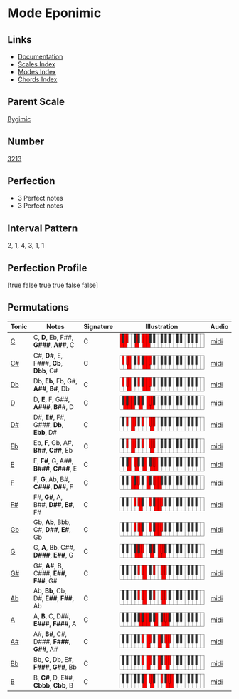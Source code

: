 # Mode Eponimic

## Links

- [Documentation](index.md)
- [Scales Index](Scales.md)
- [Modes Index](Modes.md)
- [Chords Index](Chords.md)

## Parent Scale

[Bygimic](ScaleBygimic.md)

## Number

[3213](https://ianring.com/musictheory/scales/3213)

## Perfection

- 3 Perfect notes
- 3 Perfect notes

## Interval Pattern

2, 1, 4, 3, 1, 1

## Perfection Profile

[true false true true false false]

## Permutations

| Tonic | Notes | Signature | Illustration | Audio |
|-------|-------|-----------|--------------|-------|
| [C](ModeCNaturalEponimic.md) | C, **D**, Eb, F##, **G###**, **A##**, C | C | ![CNaturalEponimic](ModeCNaturalEponimic.png) | [midi](https://github.com/edipermadi/music/blob/main/docs/ModeCNaturalEponimic.mid?raw=true) |
| [C#](ModeCSharpEponimic.md) | C#, **D#**, E, F###, **Cb**, **Dbb**, C# | C | ![CSharpEponimic](ModeCSharpEponimic.png) | [midi](https://github.com/edipermadi/music/blob/main/docs/ModeCSharpEponimic.mid?raw=true) |
| [Db](ModeDFlatEponimic.md) | Db, **Eb**, Fb, G#, **A##**, **B#**, Db | C | ![DFlatEponimic](ModeDFlatEponimic.png) | [midi](https://github.com/edipermadi/music/blob/main/docs/ModeDFlatEponimic.mid?raw=true) |
| [D](ModeDNaturalEponimic.md) | D, **E**, F, G##, **A###**, **B##**, D | C | ![DNaturalEponimic](ModeDNaturalEponimic.png) | [midi](https://github.com/edipermadi/music/blob/main/docs/ModeDNaturalEponimic.mid?raw=true) |
| [D#](ModeDSharpEponimic.md) | D#, **E#**, F#, G###, **Db**, **Ebb**, D# | C | ![DSharpEponimic](ModeDSharpEponimic.png) | [midi](https://github.com/edipermadi/music/blob/main/docs/ModeDSharpEponimic.mid?raw=true) |
| [Eb](ModeEFlatEponimic.md) | Eb, **F**, Gb, A#, **B##**, **C##**, Eb | C | ![EFlatEponimic](ModeEFlatEponimic.png) | [midi](https://github.com/edipermadi/music/blob/main/docs/ModeEFlatEponimic.mid?raw=true) |
| [E](ModeENaturalEponimic.md) | E, **F#**, G, A##, **B###**, **C###**, E | C | ![ENaturalEponimic](ModeENaturalEponimic.png) | [midi](https://github.com/edipermadi/music/blob/main/docs/ModeENaturalEponimic.mid?raw=true) |
| [F](ModeFNaturalEponimic.md) | F, **G**, Ab, B#, **C###**, **D##**, F | C | ![FNaturalEponimic](ModeFNaturalEponimic.png) | [midi](https://github.com/edipermadi/music/blob/main/docs/ModeFNaturalEponimic.mid?raw=true) |
| [F#](ModeFSharpEponimic.md) | F#, **G#**, A, B##, **D##**, **E#**, F# | C | ![FSharpEponimic](ModeFSharpEponimic.png) | [midi](https://github.com/edipermadi/music/blob/main/docs/ModeFSharpEponimic.mid?raw=true) |
| [Gb](ModeGFlatEponimic.md) | Gb, **Ab**, Bbb, C#, **D##**, **E#**, Gb | C | ![GFlatEponimic](ModeGFlatEponimic.png) | [midi](https://github.com/edipermadi/music/blob/main/docs/ModeGFlatEponimic.mid?raw=true) |
| [G](ModeGNaturalEponimic.md) | G, **A**, Bb, C##, **D###**, **E##**, G | C | ![GNaturalEponimic](ModeGNaturalEponimic.png) | [midi](https://github.com/edipermadi/music/blob/main/docs/ModeGNaturalEponimic.mid?raw=true) |
| [G#](ModeGSharpEponimic.md) | G#, **A#**, B, C###, **E##**, **F##**, G# | C | ![GSharpEponimic](ModeGSharpEponimic.png) | [midi](https://github.com/edipermadi/music/blob/main/docs/ModeGSharpEponimic.mid?raw=true) |
| [Ab](ModeAFlatEponimic.md) | Ab, **Bb**, Cb, D#, **E##**, **F##**, Ab | C | ![AFlatEponimic](ModeAFlatEponimic.png) | [midi](https://github.com/edipermadi/music/blob/main/docs/ModeAFlatEponimic.mid?raw=true) |
| [A](ModeANaturalEponimic.md) | A, **B**, C, D##, **E###**, **F###**, A | C | ![ANaturalEponimic](ModeANaturalEponimic.png) | [midi](https://github.com/edipermadi/music/blob/main/docs/ModeANaturalEponimic.mid?raw=true) |
| [A#](ModeASharpEponimic.md) | A#, **B#**, C#, D###, **F###**, **G##**, A# | C | ![ASharpEponimic](ModeASharpEponimic.png) | [midi](https://github.com/edipermadi/music/blob/main/docs/ModeASharpEponimic.mid?raw=true) |
| [Bb](ModeBFlatEponimic.md) | Bb, **C**, Db, E#, **F###**, **G##**, Bb | C | ![BFlatEponimic](ModeBFlatEponimic.png) | [midi](https://github.com/edipermadi/music/blob/main/docs/ModeBFlatEponimic.mid?raw=true) |
| [B](ModeBNaturalEponimic.md) | B, **C#**, D, E##, **Cbbb**, **Cbb**, B | C | ![BNaturalEponimic](ModeBNaturalEponimic.png) | [midi](https://github.com/edipermadi/music/blob/main/docs/ModeBNaturalEponimic.mid?raw=true) |
